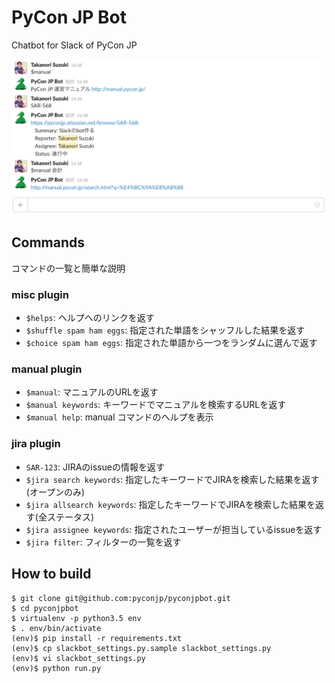# PyCon JP Bot

Chatbot for Slack of PyCon JP

![](pyconjpbot-image.png)

## Commands

コマンドの一覧と簡単な説明

### misc plugin

- `$helps`: ヘルプへのリンクを返す
- `$shuffle spam ham eggs`: 指定された単語をシャッフルした結果を返す
- `$choice spam ham eggs`: 指定された単語から一つをランダムに選んで返す

### manual plugin

- `$manual`: マニュアルのURLを返す
- `$manual keywords`: キーワードでマニュアルを検索するURLを返す
- `$manual help`: manual コマンドのヘルプを表示

### jira plugin

- `SAR-123`: JIRAのissueの情報を返す
- `$jira search keywords`: 指定したキーワードでJIRAを検索した結果を返す(オープンのみ)
- `$jira allsearch keywords`: 指定したキーワードでJIRAを検索した結果を返す(全ステータス)
- `$jira assignee keywords`: 指定されたユーザーが担当しているissueを返す
- `$jira filter`: フィルターの一覧を返す

## How to build

```
$ git clone git@github.com:pyconjp/pyconjpbot.git
$ cd pyconjpbot
$ virtualenv -p python3.5 env
$ . env/bin/activate
(env)$ pip install -r requirements.txt
(env)$ cp slackbot_settings.py.sample slackbot_settings.py
(env)$ vi slackbot_settings.py
(env)$ python run.py
```


